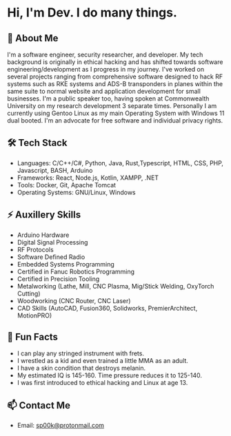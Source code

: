 # Hi, I'm Dev. I do many things.

## 🚀 About Me
I'm a software engineer, security researcher, and developer. My tech background is originally in ethical hacking and has shifted towards software engineering/development
as I progress in my journey. I've worked on several projects ranging from comprehensive software designed to hack RF systems such as RKE systems and ADS-B transponders
in planes within the same suite to normal website and application development for small businesses. I'm a public speaker too, having spoken at Commonwealth University
on my research development 3 separate times. Personally I am currently using Gentoo Linux as my main Operating System with Windows 11 dual booted. 
I'm an advocate for free software and individual privacy rights. 

## 🛠️ Tech Stack
- Languages: C/C++/C#, Python, Java, Rust,Typescript, HTML, CSS, PHP, Javascript, BASH, Arduino
- Frameworks: React, Node.js, Kotlin, XAMPP, .NET
- Tools: Docker, Git, Apache Tomcat
- Operating Systems: GNU/Linux, Windows

## ⚡ Auxillery Skills
- Arduino Hardware
- Digital Signal Processing
- RF Protocols
- Software Defined Radio
- Embedded Systems Programming
- Certified in Fanuc Robotics Programming
- Certified in Precision Tooling
- Metalworking (Lathe, Mill, CNC Plasma, Mig/Stick Welding, OxyTorch Cutting)
- Woodworking (CNC Router, CNC Laser)
- CAD Skills (AutoCAD, Fusion360, Solidworks, PremierArchitect, MotionPRO)

## 🧠 Fun Facts
- I can play any stringed instrument with frets.
- I wrestled as a kid and even trained a little MMA as an adult.
- I have a skin condition that destroys melanin.
- My estimated IQ is 145-160. Time pressure reduces it to 125-140.
- I was first introduced to ethical hacking and Linux at age 13.

## 📫 Contact Me
- Email: sp00k@protonmail.com
